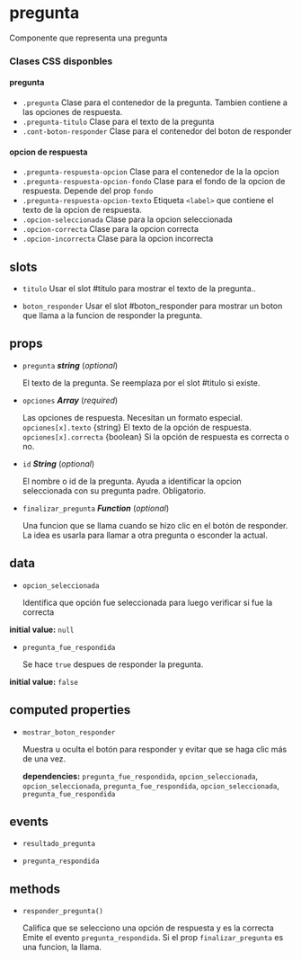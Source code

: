# pregunta 

Componente que representa una pregunta
### Clases CSS disponbles

#### pregunta
-  `.pregunta` Clase para el contenedor de la pregunta. Tambien contiene a las opciones de respuesta.
-  `.pregunta-titulo` Clase para el texto de la pregunta
-  `.cont-boton-responder` Clase para el contenedor del boton de responder
#### opcion de respuesta
-  `.pregunta-respuesta-opcion` Clase para el contenedor de la la opcion
-  `.pregunta-respuesta-opcion-fondo` Clase para el fondo de la opcion de respuesta.
Depende del prop `fondo`
-   `.pregunta-respuesta-opcion-texto` Etiqueta `<label>` que contiene el texto de la opcion de respuesta.
-  `.opcion-seleccionada` Clase para la opcion seleccionada
-  `.opcion-correcta` Clase para la opcion correcta
-  `.opcion-incorrecta` Clase para la opcion incorrecta 

## slots 

- `titulo` Usar el slot #titulo para mostrar el texto de la pregunta.. 

- `boton_responder` Usar el slot #boton_responder para mostrar un boton que llama a la funcion de responder la pregunta. 

## props 

- `pregunta` ***string*** (*optional*) 

  El texto de la pregunta. Se reemplaza por el slot #titulo si existe. 

- `opciones` ***Array*** (*required*) 

  Las opciones de respuesta. Necesitan un formato especial.
  `opciones[x].texto` {string} El texto de la opción de respuesta.
  `opciones[x].correcta` {boolean} Si la opción de respuesta es correcta o no. 

- `id` ***String*** (*optional*) 

  El nombre o id de la pregunta. Ayuda a identificar la opcion seleccionada con su pregunta padre. Obligatorio. 

- `finalizar_pregunta` ***Function*** (*optional*) 

  Una funcion que se llama cuando se hizo clic en el botón de responder.
  La idea es usarla para llamar a otra pregunta o esconder la actual. 

## data 

- `opcion_seleccionada` 

  Identifica que opción fue seleccionada para luego verificar si fue la correcta 

**initial value:** `null` 

- `pregunta_fue_respondida` 

  Se hace `true` despues de responder la pregunta. 

**initial value:** `false` 

## computed properties 

- `mostrar_boton_responder` 

  Muestra u oculta el botón para responder y evitar que se haga clic más de una vez. 

   **dependencies:** `pregunta_fue_respondida`, `opcion_seleccionada`, `opcion_seleccionada`, `pregunta_fue_respondida`, `opcion_seleccionada`, `pregunta_fue_respondida` 


## events 

- `resultado_pregunta` 

- `pregunta_respondida` 

## methods 

- `responder_pregunta()` 

  Califica que se selecciono una opción de respuesta y es la correcta
  Emite el evento `pregunta_respondida`.
  Si el prop `finalizar_pregunta` es una funcion, la llama. 

